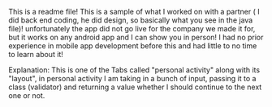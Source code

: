This is a readme file!
This is a sample of what I worked on with a partner ( I did back end coding, he did design, so basically what you see in the java file)! unfortunately the app did not go live for the company we made it for, but it works on any android app and I can show you in person! I had no prior experience in mobile app development before this and had little to no time to learn about it!

Explanation: This is one of the Tabs called "personal activity" along with its "layout", in personal activity I am taking in a bunch of input, passing it to a class (validator) and returning a value whether I should continue to the next one or not.
